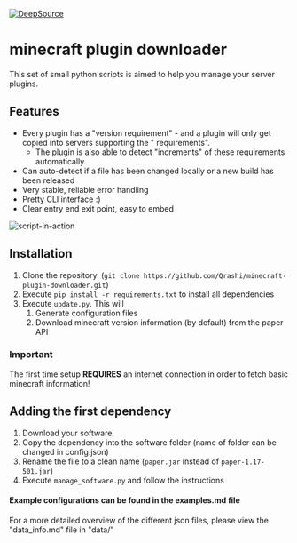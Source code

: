 [![DeepSource](https://deepsource.io/gh/Qrashi/minecraft-plugin-downloader.svg/?label=active+issues&show_trend=true&token=YZB2mvViWt3uIzoSt5pLF6Pe)](https://deepsource.io/gh/Qrashi/minecraft-plugin-downloader/?ref=repository-badge)
# minecraft plugin downloader

This set of small python scripts is aimed to help you manage your server plugins.

## Features

* Every plugin has a "version requirement" - and a plugin will only get copied into servers supporting the "
  requirements".
    * The plugin is also able to detect "increments" of these requirements automatically.
* Can auto-detect if a file has been changed locally or a new build has been released
* Very stable, reliable error handling
* Pretty CLI interface :)
* Clear entry end exit point, easy to embed

![script-in-action](https://user-images.githubusercontent.com/56923218/140615054-b18bbd67-6987-450c-8a6d-dbcf7c996f2f.gif)

## Installation

1. Clone the repository. (```git clone https://github.com/Qrashi/minecraft-plugin-downloader.git```)
2. Execute ```pip install -r requirements.txt``` to install all dependencies
4. Execute ```update.py```. This will
    1. Generate configuration files
    2. Download minecraft version information (by default) from the paper API

### Important

The first time setup **REQUIRES** an internet connection in order to fetch basic minecraft information!

## Adding the first dependency

1. Download your software.
2. Copy the dependency into the software folder (name of folder can be changed in config.json)
3. Rename the file to a clean name (```paper.jar``` instead of ```paper-1.17-501.jar```)
4. Execute ```manage_software.py``` and follow the instructions

#### Example configurations can be found in the examples.md file

For a more detailed overview of the different json files, please view the "data_info.md" file in "data/"
